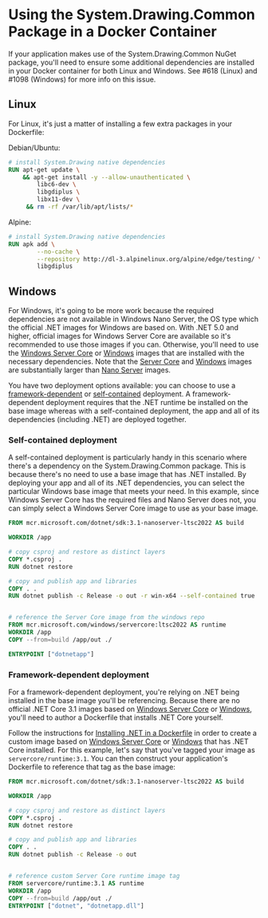 # Using the System.Drawing.Common Package in a Docker Container

If your application makes use of the System.Drawing.Common NuGet package, you'll need to ensure some additional dependencies are installed in your Docker container for both Linux and Windows. See #618 (Linux) and #1098 (Windows) for more info on this issue.

## Linux

For Linux, it's just a matter of installing a few extra packages in your Dockerfile:

Debian/Ubuntu:

```Dockerfile
# install System.Drawing native dependencies
RUN apt-get update \
    && apt-get install -y --allow-unauthenticated \
        libc6-dev \
        libgdiplus \
        libx11-dev \
     && rm -rf /var/lib/apt/lists/*
```

Alpine:

```Dockerfile
# install System.Drawing native dependencies
RUN apk add \
        --no-cache \
        --repository http://dl-3.alpinelinux.org/alpine/edge/testing/ \
        libgdiplus
```

## Windows

For Windows, it's going to be more work because the required dependencies are not available in Windows Nano Server, the OS type which the official .NET images for Windows are based on. With .NET 5.0 and higher, official images for Windows Server Core are available so it's recommended to use those images if you can. Otherwise, you'll need to use the [Windows Server Core](https://hub.docker.com/_/microsoft-windows-servercore) or [Windows](https://hub.docker.com/_/microsoft-windows) images that are installed with the necessary dependencies. Note that the [Server Core](https://hub.docker.com/_/microsoft-windows-servercore) and [Windows](https://hub.docker.com/_/microsoft-windows) images are substantially larger than [Nano Server](https://hub.docker.com/_/microsoft-windows-nanoserver) images.

You have two deployment options available: you can choose to use a [framework-dependent](https://docs.microsoft.com/dotnet/core/deploying/#framework-dependent-deployments-fdd) or [self-contained](https://docs.microsoft.com/dotnet/core/deploying/#self-contained-deployments-scd) deployment. A framework-dependent deployment requires that the .NET runtime be installed on the base image whereas with a self-contained deployment, the app and all of its dependencies (including .NET) are deployed together.

### Self-contained deployment

A self-contained deployment is particularly handy in this scenario where there's a dependency on the System.Drawing.Common package. This is because there's no need to use a base image that has .NET installed. By deploying your app and all of its .NET dependencies, you can select the particular Windows base image that meets your need. In this example, since Windows Server Core has the required files and Nano Server does not, you can simply select a Windows Server Core image to use as your base image.

```Dockerfile
FROM mcr.microsoft.com/dotnet/sdk:3.1-nanoserver-ltsc2022 AS build

WORKDIR /app

# copy csproj and restore as distinct layers
COPY *.csproj .
RUN dotnet restore

# copy and publish app and libraries
COPY . .
RUN dotnet publish -c Release -o out -r win-x64 --self-contained true


# reference the Server Core image from the windows repo
FROM mcr.microsoft.com/windows/servercore:ltsc2022 AS runtime
WORKDIR /app
COPY --from=build /app/out ./

ENTRYPOINT ["dotnetapp"]
```

### Framework-dependent deployment

For a framework-dependent deployment, you're relying on .NET being installed in the base image you'll be referencing. Because there are no official .NET Core 3.1 images based on [Windows Server Core](https://hub.docker.com/_/microsoft-windows-servercore) or [Windows](https://hub.docker.com/_/microsoft-windows), you'll need to author a Dockerfile that installs .NET Core yourself.

Follow the instructions for [Installing .NET in a Dockerfile](installing-dotnet.md) in order to create a custom image based on [Windows Server Core](https://hub.docker.com/_/microsoft-windows-servercore) or [Windows](https://hub.docker.com/_/microsoft-windows) that has .NET Core installed. For this example, let's say that you've tagged your image as `servercore/runtime:3.1`. You can then construct your application's Dockerfile to reference that tag as the base image:

```Dockerfile
FROM mcr.microsoft.com/dotnet/sdk:3.1-nanoserver-ltsc2022 AS build

WORKDIR /app

# copy csproj and restore as distinct layers
COPY *.csproj .
RUN dotnet restore

# copy and publish app and libraries
COPY . .
RUN dotnet publish -c Release -o out


# reference custom Server Core runtime image tag
FROM servercore/runtime:3.1 AS runtime
WORKDIR /app
COPY --from=build /app/out ./
ENTRYPOINT ["dotnet", "dotnetapp.dll"]
```
